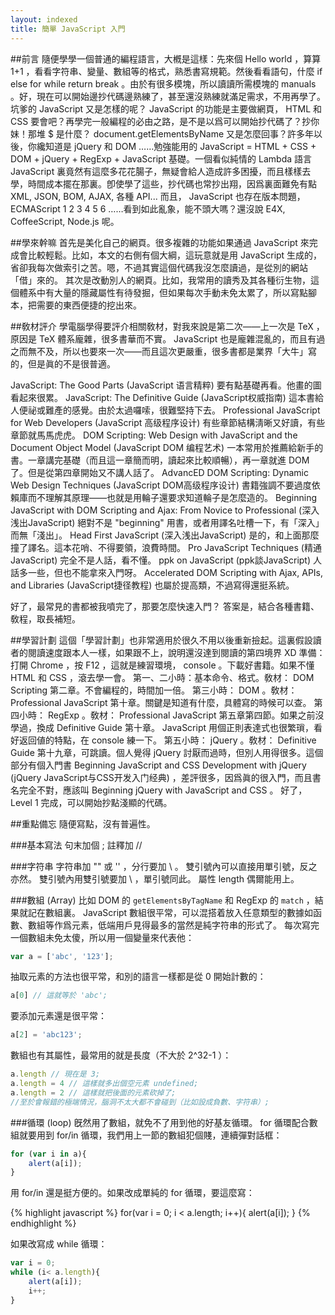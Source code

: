```yaml
---
layout: indexed
title: 簡單 JavaScript 入門
---
```

##前言
隨便學學一個普通的編程語言，大槪是這樣：先來個 Hello world ，算算 1+1 ，看看字符串、變量、數組等的格式，熟悉書寫規範。然後看看語句，什麼 if else for while return break 。由於有很多模塊，所以讀讀所需模塊的 manuals 。好，現在可以開始邊抄代碼邊熟練了，甚至還沒熟練就滿足需求，不用再學了。
坑爹的 JavaScript 又是怎樣的呢？ JavaScript 的功能是主要做網頁， HTML 和 CSS 要會吧？再學完一般編程的必由之路，是不是以爲可以開始抄代碼了？抄你妹！那堆 $ 是什麼？ document.getElementsByName 又是怎麼回事？許多年以後，你纔知道是 jQuery 和 DOM ……勉強能用的 JavaScript = HTML + CSS + DOM + jQuery + RegExp + JavaScript 基礎。一個看似純情的 Lambda 語言 JavaScript 裏竟然有這麼多花花腸子，無疑會給人造成許多困擾，而且樣樣去學，時間成本擺在那裏。卽使學了這些，抄代碼也常抄出翔，因爲裏面難免有點 XML, JSON, BOM, AJAX, 各種 API... 而且， JavaScript 也存在版本問題， ECMAScript 1 2 3 4 5 6 ……看到如此亂象，能不頭大嗎？還沒說 E4X, CoffeeScript, Node.js 呢。

##學來幹嘛
首先是美化自己的網頁。很多複雜的功能如果通過 JavaScript 來完成會比較輕鬆。比如，本文的右側有個大綱，這玩意就是用 JavaScript 生成的，省卻我每次做索引之苦。嗯，不過其實這個代碼我沒怎麼讀過，是從別的網站「借」來的。
其次是改動別人的網頁。比如，我常用的讀秀及其各種衍生物，這個體系中有大量的隱藏屬性有待發掘，但如果每次手動未免太累了，所以寫點腳本，把需要的東西便捷的挖出來。

##敎材評介
學電腦學得要評介相關敎材，對我來說是第二次——上一次是 TeX ，原因是 TeX 體系龐雜，很多書華而不實。 JavaScript 也是龐雜混亂的，而且有過之而無不及，所以也要來一次——而且這次更嚴重，很多書都是業界「大牛」寫的，但是眞的不是很普適。

JavaScript: The Good Parts (JavaScript 语言精粹) 要有點基礎再看。他畫的圖看起來很累。
JavaScript: The Definitive Guide (JavaScript权威指南) 這本書給人便祕或難產的感覺。由於太過囉嗦，很難堅持下去。
Professional JavaScript for Web Developers (JavaScript 高级程序设计) 有些章節結構淸晰又好讀，有些章節就馬馬虎虎。
DOM Scripting: Web Design with JavaScript and the Document Object Model (JavaScript DOM 编程艺术) 一本常用於推薦給新手的書。一章講完基礎（而且這一章簡而明，讀起來比較順暢），再一章就進 DOM 了。但是從第四章開始又不講人話了。
AdvancED DOM Scripting: Dynamic Web Design Techniques (JavaScript DOM高级程序设计) 書籍強調不要過度依賴庫而不理解其原理——也就是用輪子還要求知道輪子是怎麼造的。
Beginning JavaScript with DOM Scripting and Ajax: From Novice to Professional (深入浅出JavaScript) 絕對不是 "beginning" 用書，或者用譯名吐槽一下，有「深入」而無「淺出」。
Head First JavaScript (深入浅出JavaScript) 是的，和上面那麼撞了譯名。這本花哨、不得要領，浪費時間。
Pro JavaScript Techniques (精通JavaScript) 完全不是人話，看不懂。
ppk on JavaScript (ppk談JavaScript) 人話多一些，但也不能拿來入門呀。
Accelerated DOM Scripting with Ajax, APIs, and Libraries (JavaScript捷径教程) 也屬於提高類，不過寫得還挺系統。

好了，最常見的書都被我噴完了，那要怎麼快速入門？
答案是，結合各種書籍、敎程，取長補短。

##學習計劃
這個「學習計劃」也非常適用於很久不用以後重新撿起。這裏假設讀者的閱讀速度跟本人一樣，如果跟不上，說明還沒達到閱讀的第四境界 XD
準備：打開 Chrome ，按 F12 ，這就是練習環境， console 。下載好書籍。如果不懂 HTML 和 CSS ，滾去學一會。
第一、二小時：基本命令、格式。敎材： DOM Scripting 第二章。不會編程的，時間加一倍。
第三小時： DOM 。敎材： Professional JavaScript 第十章。關鍵是知道有什麼，具體寫的時候可以查。
第四小時： RegExp 。敎材： Professional JavaScript 第五章第四節。如果之前沒學過，換成 Definitive Guide 第十章。 JavaScript 用個正則表達式也很繁瑣，看好返回値的特點，在 console 練一下。
第五小時： jQuery 。敎材： Definitive Guide 第十九章，可跳讀。個人覺得 jQuery 討厭而過時，但別人用得很多。這個部分有個入門書 Beginning JavaScript and CSS Development with jQuery (jQuery JavaScript与CSS开发入门经典) ，差評很多，因爲眞的很入門，而且書名完全不對，應該叫 Beginning jQuery with JavaScript and CSS 。
好了，Level 1 完成，可以開始抄點淺顯的代碼。

##重點備忘
隨便寫點，沒有普遍性。

###基本寫法
句末加個 ;
註釋加 //

###字符串
字符串加 "" 或 '' ，分行要加 \\ 。
雙引號內可以直接用單引號，反之亦然。
雙引號內用雙引號要加 \\ ，單引號同此。
屬性 length 偶爾能用上。

###數組 (Array)
比如 DOM 的 `getElementsByTagName` 和 RegExp 的 `match` ，結果就記在數組裏。
JavaScript 數組很平常，可以混搭着放入任意類型的數據如函數、數組等作爲元素，低端用戶見得最多的當然是純字符串的形式了。
每次寫完一個數組未免太傻，所以用一個變量來代表他：

```javascript
var a = ['abc', '123'];
```

抽取元素的方法也很平常，和別的語言一樣都是從 0 開始計數的：

```javascript
a[0] // 這就等於 'abc';
```

要添加元素還是很平常：

```javascript
a[2] = 'abc123';
```

數組也有其屬性，最常用的就是長度（不大於 2^32-1 ）：

```javascript
a.length // 現在是 3;
a.length = 4 // 這樣就多出個空元素 undefined;
a.length = 2 // 這樣就把後面的元素砍掉了;
//至於會報錯的極端情況，腦洞不太大都不會碰到（比如設成負數、字符串）;
```

###循環 (loop)
旣然用了數組，就免不了用到他的好基友循環。
for 循環配合數組就要用到 for/in 循環，我們用上一節的數組犯個賤，連續彈對話框：

```javascript
for (var i in a){
    alert(a[i]);
}
```

用 for/in 還是挺方便的。如果改成單純的 for 循環，要這麼寫：

{% highlight javascript %}
for(var i = 0; i < a.length; i++){
    alert(a[i]);
}
{% endhighlight %}

如果改寫成 while 循環：

```javascript
var i = 0;
while (i< a.length){
    alert(a[i]);
    i++;
}
```